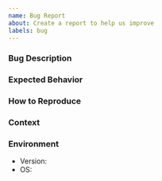 ```yaml
---
name: Bug Report
about: Create a report to help us improve
labels: bug
---
```


<!-- Please use this template while reporting a bug and provide as much info as possible. -->

### Bug Description

<!-- A description of what the bug is. -->

### Expected Behavior

<!-- A description of what you expected to happen. -->

### How to Reproduce

<!-- A description or list of steps how to reproduce the bug. -->

### Context

<!--- How has this issue affected you? What are you trying to accomplish? -->

### Environment

<!--- Include as many relevant details about the environment you experienced the bug in -->

- Version:
- OS:

